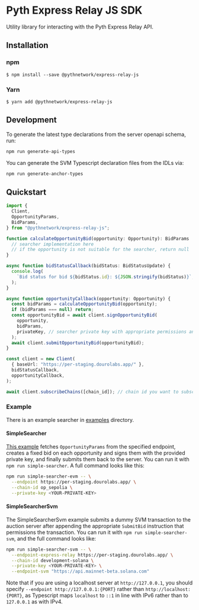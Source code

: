 # Pyth Express Relay JS SDK

Utility library for interacting with the Pyth Express Relay API.

## Installation

### npm

```
$ npm install --save @pythnetwork/express-relay-js
```

### Yarn

```
$ yarn add @pythnetwork/express-relay-js
```

## Development

To generate the latest type declarations from the server openapi schema, run:

```bash
npm run generate-api-types
```

You can generate the SVM Typescript declaration files from the IDLs via:

```bash
npm run generate-anchor-types
```

## Quickstart

```typescript
import {
  Client,
  OpportunityParams,
  BidParams,
} from "@pythnetwork/express-relay-js";

function calculateOpportunityBid(opportunity: Opportunity): BidParams | null {
  // searcher implementation here
  // if the opportunity is not suitable for the searcher, return null
}

async function bidStatusCallback(bidStatus: BidStatusUpdate) {
  console.log(
    `Bid status for bid ${bidStatus.id}: ${JSON.stringify(bidStatus)}`,
  );
}

async function opportunityCallback(opportunity: Opportunity) {
  const bidParams = calculateOpportunityBid(opportunity);
  if (bidParams === null) return;
  const opportunityBid = await client.signOpportunityBid(
    opportunity,
    bidParams,
    privateKey, // searcher private key with appropriate permissions and assets
  );
  await client.submitOpportunityBid(opportunityBid);
}

const client = new Client(
  { baseUrl: "https://per-staging.dourolabs.app/" },
  bidStatusCallback,
  opportunityCallback,
);

await client.subscribeChains([chain_id]); // chain id you want to subscribe to
```

### Example

There is an example searcher in [examples](./src/examples/) directory.

#### SimpleSearcher

[This example](./src/examples/simpleSearcherEvm.ts) fetches `OpportunityParams` from the specified endpoint,
creates a fixed bid on each opportunity and signs them with the provided private key, and finally submits them back to the server. You can run it with
`npm run simple-searcher`. A full command looks like this:

```bash
npm run simple-searcher-evm -- \
  --endpoint https://per-staging.dourolabs.app/ \
  --chain-id op_sepolia \
  --private-key <YOUR-PRIVATE-KEY>
```

#### SimpleSearcherSvm

The SimpleSearcherSvm example submits a dummy SVM transaction to the auction server after appending the appropriate `SubmitBid` instruction that permissions the transaction. You can run it with `npm run simple-searcher-svm`, and the full command looks like:

```bash
npm run simple-searcher-svm -- \
  --endpoint-express-relay https://per-staging.dourolabs.app/ \
  --chain-id development-solana \
  --private-key <YOUR-PRIVATE-KEY> \
  --endpoint-svm "https://api.mainnet-beta.solana.com"
```

Note that if you are using a localhost server at `http://127.0.0.1`, you should specify `--endpoint http://127.0.0.1:{PORT}` rather than `http://localhost:{PORT}`, as Typescript maps `localhost` to `::1` in line with IPv6 rather than to `127.0.0.1` as with IPv4.
